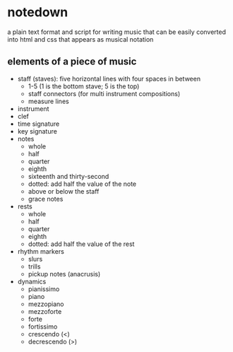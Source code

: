 # notedown
a plain text format and script for writing music that can be easily converted into html and css that appears as musical notation

## elements of a piece of music

- staff (staves): five horizontal lines with four spaces in between
  - 1-5 (1 is the bottom stave; 5 is the top)
  - staff connectors (for multi instrument compositions)
  - measure lines
- instrument
- clef
- time signature
- key signature
- notes
  - whole
  - half
  - quarter
  - eighth
  - sixteenth and thirty-second
  - dotted: add half the value of the note
  - above or below the staff
  - grace notes
- rests
  - whole
  - half
  - quarter
  - eighth
  - dotted: add half the value of the rest
- rhythm markers
  - slurs
  - trills
  - pickup notes (anacrusis)
- dynamics
  - pianissimo
  - piano
  - mezzopiano
  - mezzoforte
  - forte
  - fortissimo
  - crescendo (<)
  - decrescendo (>)